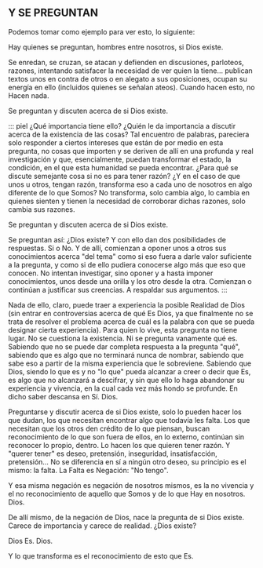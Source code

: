 ## Y SE PREGUNTAN

Podemos tomar como ejemplo para ver esto, lo siguiente:

Hay quienes se preguntan, hombres entre nosotros, si Dios existe.

Se enredan, se cruzan, se atacan y defienden en discusiones, parloteos, razones, intentando satisfacer la necesidad de ver quien la tiene… publican textos unos en contra de otros o en alegato a sus oposiciones, ocupan su energía en ello (incluidos quienes se señalan ateos). Cuando hacen esto, no Hacen nada.

Se preguntan y discuten acerca de si Dios existe.

::: piel
¿Qué importancia tiene ello? ¿Quién le da importancia a discutir acerca de la existencia de las cosas? Tal encuentro de palabras, pareciera solo responder a ciertos intereses que están de por medio en esta pregunta, no cosas que importen y se deriven de allí en una profunda y real investigación y que, esencialmente, puedan transformar el estado, la condición, en el que esta humanidad se pueda encontrar. ¿Para qué se discute semejante cosa si no es para tener razón? ¿Y en el caso de que unos u otros, tengan razón, transforma eso a cada uno de nosotros en algo diferente de lo que Somos? No transforma, solo cambia algo, lo cambia en quienes sienten y tienen la necesidad de corroborar dichas razones, solo cambia sus razones.

Se preguntan y discuten acerca de si Dios existe.

Se preguntan así: ¿Dios existe? Y con ello dan dos posibilidades de respuestas. Si o No. Y de allí, comienzan a oponer unos a otros sus conocimientos acerca "del tema" como si eso fuera a darle valor suficiente a la pregunta, y como si de ello pudiera conocerse algo más que eso que conocen. No intentan investigar, sino oponer y a hasta imponer conocimientos, unos desde una orilla y los otro desde la otra. Comienzan o continúan a justificar sus creencias. A respaldar sus argumentos.
:::

Nada de ello, claro, puede traer a experiencia la posible Realidad de Dios (sin entrar en controversias acerca de qué Es Dios, ya que finalmente no se trata de resolver el problema acerca de cuál es la palabra con que se pueda designar cierta experiencia). Para quien lo vive, esta pregunta no tiene lugar. No se cuestiona la existencia. Ni se pregunta vanamente qué es. Sabiendo que no se puede dar completa respuesta a la pregunta "qué", sabiendo que es algo que no terminará nunca de nombrar, sabiendo que sabe eso a partir de la misma experiencia que le sobreviene. Sabiendo que Dios, siendo lo que es y no "lo que" pueda alcanzar a creer o decir que Es, es algo que no alcanzará a descifrar, y sin que ello lo haga abandonar su experiencia y vivencia, en la cual cada vez más hondo se profunde. En dicho saber descansa en Sí. Dios.

Preguntarse y discutir acerca de si Dios existe, solo lo pueden hacer los que dudan, los que necesitan encontrar algo que todavía les falta. Los que necesitan que los otros den crédito de lo que piensan, buscan reconocimiento de lo que son fuera de ellos, en lo externo, continúan sin reconocer lo propio, dentro. Lo hacen los que quieren tener razón. Y "querer tener" es deseo, pretensión, inseguridad, insatisfacción, pretensión… No se diferencia en sí a ningún otro deseo, su principio es el mismo: la falta. La Falta es Negación: "No tengo".

Y esa misma negación es negación de nosotros mismos, es la no vivencia y el no reconocimiento de aquello que Somos y de lo que Hay en nosotros. Dios.

De allí mismo, de la negación de Dios, nace la pregunta de si Dios existe. Carece de importancia y carece de realidad. ¿Dios existe?

Dios Es. Dios.

Y lo que transforma es el reconocimiento de esto que Es.